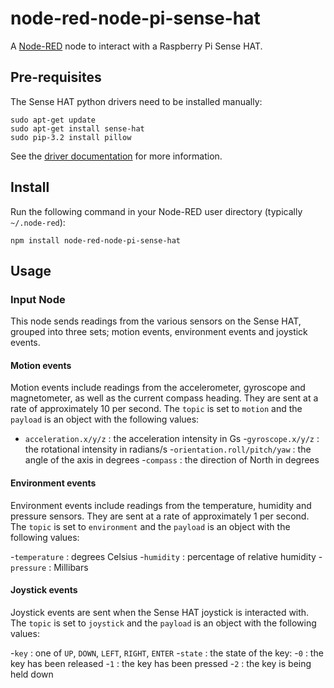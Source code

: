 node-red-node-pi-sense-hat
==========================

A <a href="http://nodered.org" target="_new">Node-RED</a> node to interact with
a Raspberry Pi Sense HAT.

## Pre-requisites

The Sense HAT python drivers need to be installed manually:

```
sudo apt-get update
sudo apt-get install sense-hat
sudo pip-3.2 install pillow
```

See the <a href="http://pythonhosted.org/sense-hat/" target="_new">driver documentation</a>
for more information.


## Install

Run the following command in your Node-RED user directory (typically `~/.node-red`):

    npm install node-red-node-pi-sense-hat

## Usage

### Input Node

This node sends readings from the various sensors on the Sense HAT, grouped into three sets; motion events, environment events and joystick events.

#### Motion events

Motion events include readings from the accelerometer, gyroscope and magnetometer,
as well as the current compass heading. They are sent at a rate of approximately 10
per second. The `topic` is set to `motion` and the `payload` is an object with the
following values:

  - `acceleration.x/y/z` : the acceleration intensity in Gs
  -`gyroscope.x/y/z` : the rotational intensity in radians/s
  -`orientation.roll/pitch/yaw` : the angle of the axis in degrees
  -`compass` : the direction of North in degrees

#### Environment events

Environment events include readings from the temperature, humidity and pressure
sensors. They are sent at a rate of approximately 1 per second.  The `topic`
is set to `environment` and the `payload` is an object
with the following values:

  -`temperature` : degrees Celsius
  -`humidity` : percentage of relative humidity
  -`pressure` : Millibars

#### Joystick events

Joystick events are sent when the Sense HAT joystick is interacted with. The
`topic` is set to `joystick` and the `payload` is an object with the following values:

  -`key` : one of `UP`, `DOWN`, `LEFT`, `RIGHT`, `ENTER`
  -`state` : the state of the key:
    -`0` : the key has been released
    -`1` : the key has been pressed
    -`2` : the key is being held down
